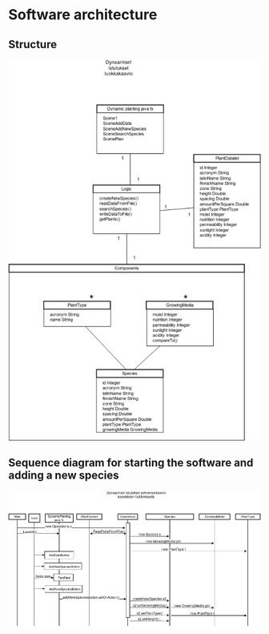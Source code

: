 # Software architecture


## Structure

![](Dokumentaatio/images/Dynaamiset_istutukset.png)

## Sequence diagram for starting the software and adding a new species 

![](Dokumentaatio/images/Dynaamiset_istutukset_sekvenssi(1).png)


